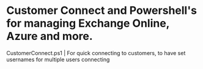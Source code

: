 # Customer Connect and Powershell's for managing Exchange Online, Azure and more.

CustomerConnect.ps1 | For quick connecting to customers, to have set usernames for multiple users connecting
